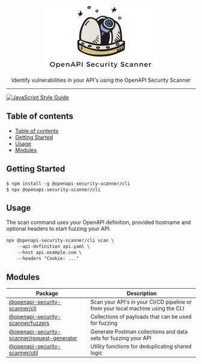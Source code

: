 <p align="center">
    <img alt="logo" src="https://raw.githubusercontent.com/cloudchefs/openapi-security-scanner/master/img/logo2.png" width="320">
</p>

<p align="center">
  Identify vulnerabilities in your API's using the OpenAPI Security Scanner
</p>

---
[![JavaScript Style Guide][standard-badge]][standard-url]


## Table of contents

- [Table of contents](#table-of-contents)
- [Getting Started](#getting-started)
- [Usage](#usage)
- [Modules](#modules)

## Getting Started

```
$ npm install -g @openapi-security-scanner/cli
$ npx @openapi-security-scanner/cli
```

## Usage

The scan command uses your OpenAPI definition, provided hostname and optional
headers to start fuzzing your API.

```
npx @openapi-security-scanner/cli scan \
    --api-definition api.yaml \
    --host api.example.com \
    --headers "Cookie: ..."
```

## Modules

| Package                                                                     | Description                                                                     |
| --------------------------------------------------------------------------- | ------------------------------------------------------------------------------- |
| [@openapi-security-scanner/cli](./packages/cli)                             | Scan your API's in your CI/CD pipeline or from your local machine using the CLI |
| [@openapi-security-scanner/fuzzers](./packages/fuzzers)                     | Collections of payloads that can be used for fuzzing                            |
| [@openapi-security-scanner/request-generator](./packages/request-generator) | Generate Postman collections and data sets for fuzzing your API                 |
| [@openapi-security-scanner/util](./packages/util)                           | Utility functions for deduplicating shared logic                                |




[standard-url]: http://standardjs.com/
[standard-badge]: https://img.shields.io/badge/code%20style-standard-brightgreen.svg